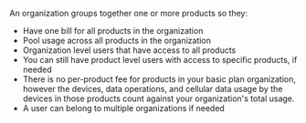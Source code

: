 An organization groups together one or more products so they:

- Have one bill for all products in the organization
- Pool usage across all products in the organization
- Organization level users that have access to all products
- You can still have product level users with access to specific products, if needed
- There is no per-product fee for products in your basic plan organization, however the devices, data operations, and cellular data usage by the devices in those products count against your organization's total usage.
- A user can belong to multiple organizations if needed
